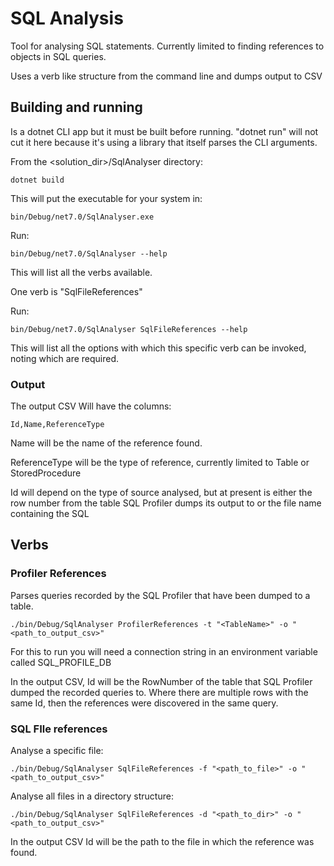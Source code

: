 # SQL Analysis

Tool for analysing SQL statements. Currently limited to finding references to objects in SQL queries.

Uses a verb like structure from the command line and dumps output to CSV

## Building and running

Is a dotnet CLI app but it must be built before running. "dotnet run" will not cut it here because it's using a library that itself parses the CLI arguments.

From the \<solution_dir\>/SqlAnalyser directory:

    dotnet build

This will put the executable for your system in:

    bin/Debug/net7.0/SqlAnalyser.exe


Run:

    bin/Debug/net7.0/SqlAnalyser --help

This will list all the verbs available.

One verb is "SqlFileReferences"

Run:

    bin/Debug/net7.0/SqlAnalyser SqlFileReferences --help

This will list all the options with which this specific verb can be invoked, noting which are required.

### Output

The output CSV Will have the columns:

    Id,Name,ReferenceType

Name will be the name of the reference found.

ReferenceType will be the type of reference, currently limited to Table or StoredProcedure

Id will depend on the type of source analysed, but at present is either the row number from the table SQL Profiler dumps its output to or the file name containing the SQL

## Verbs

### Profiler References

Parses queries recorded by the SQL Profiler that have been dumped to a table. 

    ./bin/Debug/SqlAnalyser ProfilerReferences -t "<TableName>" -o "<path_to_output_csv>"

For this to run you will need a connection string in an environment variable called SQL_PROFILE_DB

In the output CSV, Id will be the RowNumber of the table that SQL Profiler dumped the recorded queries to. Where there are multiple rows with the same Id, then the references were discovered in the same query.

### SQL FIle references

Analyse a specific file:

    ./bin/Debug/SqlAnalyser SqlFileReferences -f "<path_to_file>" -o "<path_to_output_csv>"

Analyse all files in a directory structure:

    ./bin/Debug/SqlAnalyser SqlFileReferences -d "<path_to_dir>" -o "<path_to_output_csv>"

In the output CSV Id will be the path to the file in which the reference was found.